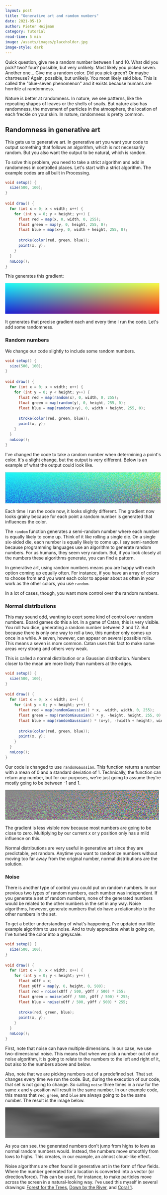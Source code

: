 ```yaml
---
layout: post
title: "Generative art and random numbers"
date: 2021-05-19
author: Pieter Heijman
category: Tutorial
read-time: 5 min
image: /assets/images/placeholder.jpg
image-style: dark
---
```


Quick question, give me a random number between 1 and 10. What did you pick? two? four? possible, but very unlikely. Most likely you picked seven. Another one... Give me a random color. Did you pick green? Or maybe chartreuse? Again, possible, but unlikely. You most likely said blue. This is called the "blue-seven phenomenon" and it exists because humans are horrible at randomness.

Nature is better at randomness. In nature, we see patterns, like the repeating shapes of leaves or the shells of snails. But nature also has randomness, the movement of particles in the atmosphere, the location of each freckle on your skin. In nature, randomness is pretty common.

## Randomness in generative art

This gets us to generative art. In generative art you want your code to output something that follows an algorithm, which is not necessarily random. But you also want the output to be natural, which is random. 

To solve this problem, you need to take a strict algorithm and add in randomness in controlled places. Let's start with a strict algorithm. The example codes are all built in Processing.

```java
void setup() {
  size(500, 100);  
}

void draw() {
  for (int x = 0; x < width; x++) {
    for (int y = 0; y < height; y++) {
      float red = map(x, 0, width, 0, 255);
      float green = map(y, 0, height, 255, 0);
      float blue = map(x+y, 0, width + height, 255, 0);
      
      stroke(color(red, green, blue));
      point(x, y);
    }
  }
  noLoop();
}
```

This generates this gradient:

![/assets/images/generative-art-and-random-numbers/1.png](/assets/images/generative-art-and-random-numbers/1.png)

It generates that precise gradient each and every time I run the code. Let's add some randomness.

### Random numbers

We change our code slightly to include some random numbers.

```java
void setup() {
  size(500, 100);  
}

void draw() {
  for (int x = 0; x < width; x++) {
    for (int y = 0; y < height; y++) {
      float red = map(random(x), 0, width, 0, 255);
      float green = map(random(y), 0, height, 255, 0);
      float blue = map(random(x+y), 0, width + height, 255, 0);
      
      stroke(color(red, green, blue));
      point(x, y);
    }
  }
  noLoop();
}
```

I've changed the code to take a random number when determining a point's color. It's a slight change, but the output is very different. Below is an example of what the output could look like.

![/assets/images/generative-art-and-random-numbers/2.png](/assets/images/generative-art-and-random-numbers/2.png)

Each time I run the code now, it looks slightly different. The gradient now looks grainy because for each point a random number is generated that influences the color. 

The `random` function generates a semi-random number where each number is equally likely to come up. Think of it like rolling a single die. On a single six-sided die, each number is equally likely to come up. I say semi-random because programming languages use an algorithm to generate random numbers. For us humans, they seem very random. But, if you look closely at the numbers these algorithms generate, you can find a pattern.

In generative art, using random numbers means you are happy with each option coming up equally often. For instance, if you have an array of colors to choose from and you want each color to appear about as often in your work as the other colors, you use `random`. 

In a lot of cases, though, you want more control over the random numbers.

### Normal distributions

This may sound odd, wanting to exert some kind of control over random numbers. Board games do this a lot. In a game of Catan, this is very visible. You roll two dice, generating a random number between 2 and 12. But because there is only one way to roll a two, this number only comes up once in a while. A seven, however, can appear on several possible rolls. This means a seven is more common. Catan uses this fact to make some areas very strong and others very weak. 

This is called a normal distribution or a Gaussian distribution. Numbers closer to the mean are more likely than numbers at the edges.

```java
void setup() {
  size(500, 100);  
}

void draw() {
  for (int x = 0; x < width; x++) {
    for (int y = 0; y < height; y++) {
      float red = map(randomGaussian() * x, -width, width, 0, 255);
      float green = map(randomGaussian() * y, -height, height, 255, 0);
      float blue = map(randomGaussian() * (x+y), -(width + height), width + height, 255, 0);
      
      stroke(color(red, green, blue));
      point(x, y);
    }
  }
  noLoop();
}
```

Our code is changed to use `randomGaussian`. This function returns a number with a mean of 0 and a standard deviation of 1. Technically, the function can return any number, but for our purposes, we're just going to assume they're mostly going to be between -1 and 1. 

![/assets/images/generative-art-and-random-numbers/3.png](/assets/images/generative-art-and-random-numbers/3.png)

The gradient is less visible now because most numbers are going to be close to zero. Multiplying by our current x or y position only has a mild influence on this. 

Normal distributions are very useful in generative art since they are predictable, yet random. Anytime you want to randomize numbers without moving too far away from the original number, normal distributions are the solution.

### Noise

There is another type of control you could put on random numbers. In our previous two types of random numbers, each number was independent. If you generate a set of random numbers, none of the generated numbers would be related to the other numbers in the set in any way. Noise algorithms, however, generate numbers that do have a relationship to the other numbers in the set.  

To get a better understanding of what's happening, I've updated our little example algorithm to use noise. And to truly appreciate what is going on, I've turned the color into a greyscale.

```java
void setup() {
  size(500, 100);
}

void draw() {
  for (int x = 0; x < width; x++) {
    for (int y = 0; y < height; y++) {
      float xOff = x;
      float yOff = map(y, 0, height, 0, 500);
      float red = noise(xOff / 500, yOff / 500) * 255;
      float green = noise(xOff / 500, yOff / 500) * 255;
      float blue = noise(xOff / 500, yOff / 500) * 255;
      
      stroke(red, green, blue);
      point(x, y);
    }
  }
  noLoop();
}
```

First, note that noise can have multiple dimensions. In our case, we use two-dimensional noise. This means that when we pick a number out of our noise algorithm, it is going to relate to the numbers to the left and right of it, but also to the numbers above and below.

Also, note that we are picking numbers out of a predefined set. That set changes every time we run the code. But, during the execution of our code, that set is not going to change. So calling `noise` three times in a row for the same x and y-position will result in the same number. In our example code, this means that `red`, `green`, and `blue` are always going to be the same number. The result is the image below.

![/assets/images/generative-art-and-random-numbers/4.png](/assets/images/generative-art-and-random-numbers/4.png)

As you can see, the generated numbers don't jump from highs to lows as normal random numbers would. Instead, the numbers move smoothly from lows to highs. This creates, in our example, an almost cloud-like effect.

Noise algorithms are often found in generative art in the form of flow fields. Where the number generated for a location is converted into a vector (or direction/force). This can be used, for instance, to make particles move across the screen in a natural-looking way. I've used this myself in several drawings: [Forest for the Trees](/generative%20art/2021/04/27/forest-for-the-trees.html), [Down by the River](/generative%20art/2021/04/17/down-by-the-river.html), and [Coral 1](/generative%20art/2021/04/29/coral-1.html).